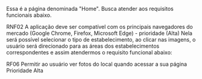 Essa é a página denominada "Home". Busca atender aos requisitos funcionais abaixo.

RNF02
A aplicação deve ser compatível com os principais navegadores do mercado (Google Chrome, Firefox, Microsoft Edge) - prioridade (Alta)
Nela será possível selecionar o tipo de estabelecimento, ao clicar nas imagens, o usuário será direcionado para as áreas dos estabelecimentos correspondentes e assim atendermos o requisito funcional abaixo:

RF06
Permitir ao usuário ver fotos do local quando acessar a sua página
Prioridade Alta





